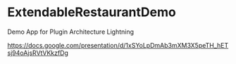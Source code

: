 # ExtendableRestaurantDemo

Demo App for Plugin Architecture Lightning

https://docs.google.com/presentation/d/1xSYoLpDmAb3mXM3X5peTH_hETsj94oAjsRVtVKkzfDg
